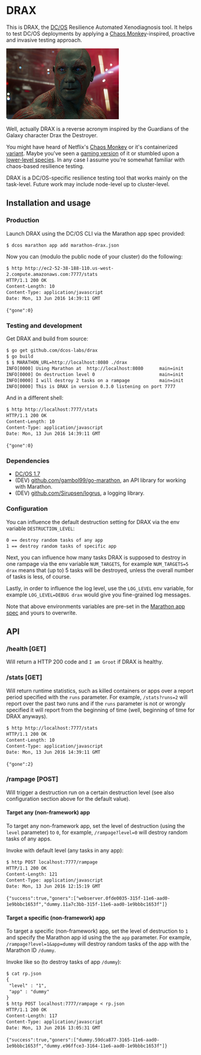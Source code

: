 # DRAX

This is DRAX, the [DC/OS](https://dcos.io) Resilience Automated Xenodiagnosis tool. It helps to test DC/OS deployments by applying a [Chaos Monkey](http://techblog.netflix.com/2012/07/chaos-monkey-released-into-wild.html)-inspired, proactive and invasive testing approach.

![DRAX logo](img/drax-logo.png)

Well, actually DRAX is a reverse acronym inspired by the Guardians of the Galaxy character Drax the Destroyer.


You might have heard of Netflix's [Chaos Monkey](http://techblog.netflix.com/2012/07/chaos-monkey-released-into-wild.html) or it's containerized [variant](https://medium.com/production-ready/chaos-monkey-for-fun-and-profit-87e2f343db31). Maybe you've seen a [gaming version](https://www.wehkamplabs.com/blog/2016/06/02/docker-and-zombies/) of it or stumbled upon a [lower-level species](http://probablyfine.co.uk/2016/05/30/announcing-byte-monkey/). In any case I assume you're somewhat familiar with chaos-based resilience testing.

DRAX is a DC/OS-specific resilience testing tool that works mainly on the task-level. Future work may include node-level up to cluster-level.

## Installation and usage

### Production

Launch DRAX using the DC/OS CLI via the Marathon app spec provided:

    $ dcos marathon app add marathon-drax.json

Now you can (modulo the public node of your cluster) do the following:

    $ http http://ec2-52-38-188-110.us-west-2.compute.amazonaws.com:7777/stats
    HTTP/1.1 200 OK
    Content-Length: 10
    Content-Type: application/javascript
    Date: Mon, 13 Jun 2016 14:39:11 GMT
    
    {"gone":0}

### Testing and development

Get DRAX and build from source:

    $ go get github.com/dcos-labs/drax
    $ go build
    $ $ MARATHON_URL=http://localhost:8080 ./drax
    INFO[0000] Using Marathon at  http://localhost:8080      main=init
    INFO[0000] On destruction level 0                        main=init
    INFO[0000] I will destroy 2 tasks on a rampage           main=init
    INFO[0000] This is DRAX in version 0.3.0 listening on port 7777

And in a different shell:

    $ http http://localhost:7777/stats
    HTTP/1.1 200 OK
    Content-Length: 10
    Content-Type: application/javascript
    Date: Mon, 13 Jun 2016 14:39:11 GMT
    
    {"gone":0}

### Dependencies

- [DC/OS 1.7](https://dcos.io/releases/1.7.0/)
- (DEV) [github.com/gambol99/go-marathon](https://github.com/gambol99/go-marathon), an API library for working with Marathon.
- (DEV) [github.com/Sirupsen/logrus](https://github.com/Sirupsen/logrus), a logging library.

### Configuration

You can influence the default destruction setting for DRAX via the env variable `DESTRUCTION_LEVEL`: 

    0 == destroy random tasks of any app
    1 == destroy random tasks of specific app

Next, you can influence how many tasks DRAX is supposed to destroy in one rampage via the env variable `NUM_TARGETS`, for example `NUM_TARGETS=5 drax` means that (up to) 5 tasks will be destroyed, unless the overall number of tasks is less, of course.

Lastly, in order to influence the log level, use the `LOG_LEVEL` env variable, for example `LOG_LEVEL=DEBUG drax` would give you fine-grained log messages.

Note that above environments variables are pre-set in the [Marathon app spec](marathon-drax.json) and yours to overwrite.

## API

### /health [GET]

Will return a HTTP 200 code and `I am Groot` if DRAX is healthy.

### /stats [GET]

Will return runtime statistics, such as killed containers or apps over a report period specified with the `runs` parameter. For example, `/stats?runs=2` will report over the past two runs and if the `runs` parameter is not or wrongly specified it will report from the beginning of time (well, beginning of time for DRAX anyways).

    $ http http://localhost:7777/stats
    HTTP/1.1 200 OK
    Content-Length: 10
    Content-Type: application/javascript
    Date: Mon, 13 Jun 2016 14:39:11 GMT
    
    {"gone":2}

### /rampage [POST]

Will trigger a destruction run on a certain destruction level (see also configuration section above for the default value). 

#### Target any (non-framework) app

To target any non-framework app, set the level of destruction (using the `level` parameter) to `0`, for example, `/rampage?level=0` will destroy random tasks of any apps.

Invoke with default level (any tasks in any app):

    $ http POST localhost:7777/rampage
    HTTP/1.1 200 OK
    Content-Length: 121
    Content-Type: application/javascript
    Date: Mon, 13 Jun 2016 12:15:19 GMT
    
    {"success":true,"goners":["webserver.0fde0035-315f-11e6-aad0-1e9bbbc1653f","dummy.11a7c3bb-315f-11e6-aad0-1e9bbbc1653f"]}

#### Target a specific (non-framework) app

To target a specific (non-framework) app, set the level of destruction to `1` and specify the Marathon app id using the the `app` parameter. For example, `/rampage?level=1&app=dummy` will destroy random tasks of the app with the Marathon ID `/dummy`.

Invoke like so (to destroy tasks of app `/dummy`):

    $ cat rp.json
    {
     "level" : "1",
     "app" : "dummy"
    }
    $ http POST localhost:7777/rampage < rp.json
    HTTP/1.1 200 OK
    Content-Length: 117
    Content-Type: application/javascript
    Date: Mon, 13 Jun 2016 13:05:31 GMT
    
    {"success":true,"goners":["dummy.59dca877-3165-11e6-aad0-1e9bbbc1653f","dummy.e96ffce3-3164-11e6-aad0-1e9bbbc1653f"]}

